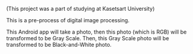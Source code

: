 (This project was a part of studying at Kasetsart University)

This is a pre-process of digital image processing.

This Android app will take a photo, then this photo (which is RGB) will be transformed to be Gray Scale. Then, this Gray Scale photo will be transformed to be Black-and-White photo.
